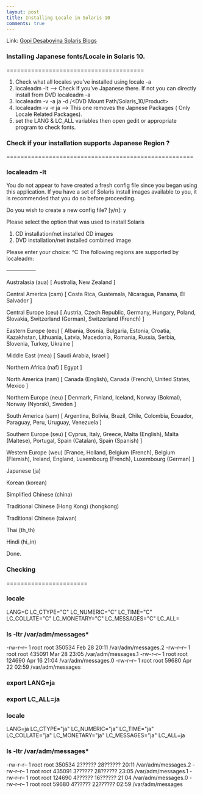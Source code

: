 ```yaml
---
layout: post
title: Installing Locale in Solaris 10
comments: true
---
```


Link: [Gopi Desaboyina Solaris Blogs](http://gdesaboyina.wordpress.com/2011/04/22/installing-locale-in-solaris-10/)


### Installing Japanese fonts/Locale in Solaris 10.
=======================================
1. Check what all locales you’ve installed using locale -a
2. localeadm -lt –> Check if you’ve Japanese there. If not you can directly install from DVD localeadm -a
3. localeadm -v -a ja -d /<DVD Mount Path/Solaris_10/Product>
4. localeadm -v -r ja –> This one removes the Japnese Packages ( Only Locale Related Packages).
5. set the LANG & LC_ALL variables then open gedit or appropriate program to check fonts.

### Check if your installation supports Japanese Region ?
=====================================================

### localeadm -lt
You do not appear to have created a fresh config file since you began using this application.
If you have a set of Solaris install images available to you, it is recommended that you do so before proceeding.

Do you wish to create a new config file? [y/n]: y

Please select the option that was used to install Solaris

1.  CD installation/net installed CD images
2.  DVD installation/net installed combined image

Please enter your choice:
^C
The following regions are supported by localeadm: <!-- more -->

—————–

Australasia (aua)
[ Australia, New Zealand ]

Central America (cam)
[ Costa Rica, Guatemala, Nicaragua, Panama, El Salvador ]

Central Europe (ceu)
[ Austria, Czech Republic, Germany, Hungary, Poland, Slovakia, Switzerland (German), Switzerland (French) ]

Eastern Europe (eeu)
[ Albania, Bosnia, Bulgaria, Estonia, Croatia, Kazakhstan, Lithuania, Latvia, Macedonia, Romania, Russia, Serbia, Slovenia, Turkey, Ukraine ]

Middle East (mea)
[ Saudi Arabia, Israel ]

Northern Africa (naf)
[ Egypt ]

North America (nam)
[ Canada (English), Canada (French), United States, Mexico ]

Northern Europe (neu)
[ Denmark, Finland, Iceland, Norway (Bokmal), Norway (Nyorsk),  Sweden ]

South America (sam)
[ Argentina, Bolivia, Brazil, Chile, Colombia, Ecuador, Paraguay, Peru, Uruguay, Venezuela ]

Southern Europe (seu)
[ Cyprus, Italy, Greece, Malta (English), Malta (Maltese), Portugal, Spain (Catalan), Spain (Spanish) ]

Western Europe (weu)
[France, Holland, Belgium (French), Belgium (Flemish), Ireland, England, Luxembourg (French), Luxembourg (German) ]

Japanese (ja)

Korean (korean)

Simplified Chinese (china)

Traditional Chinese (Hong Kong) (hongkong)

Traditional Chinese (taiwan)

Thai (th_th)

Hindi (hi_in)

Done.


### Checking
=======================
### locale
LANG=C
LC_CTYPE="C"
LC_NUMERIC="C"
LC_TIME="C"
LC_COLLATE="C"
LC_MONETARY="C"
LC_MESSAGES="C"
LC_ALL=
### ls -ltr /var/adm/messages*
-rw-r–r–   1 root     root      350534 Feb 28 20:11 /var/adm/messages.2
-rw-r–r–   1 root     root      435091 Mar 28 23:05 /var/adm/messages.1
-rw-r–r–   1 root     root      124690 Apr 16 21:04 /var/adm/messages.0
-rw-r–r–   1 root     root       59680 Apr 22 02:59 /var/adm/messages

### export LANG=ja
### export LC_ALL=ja
### locale
LANG=ja
LC_CTYPE="ja"
LC_NUMERIC="ja"
LC_TIME="ja"
LC_COLLATE="ja"
LC_MONETARY="ja"
LC_MESSAGES="ja"
LC_ALL=ja

### ls -ltr /var/adm/messages*
-rw-r–r–   1 root     root      350534  2?????? 28??????  20:11 /var/adm/messages.2
-rw-r–r–   1 root     root      435091  3?????? 28??????  23:05 /var/adm/messages.1
-rw-r–r–   1 root     root      124690  4?????? 16??????  21:04 /var/adm/messages.0
-rw-r–r–   1 root     root       59680  4?????? 22??????  02:59 /var/adm/messages
